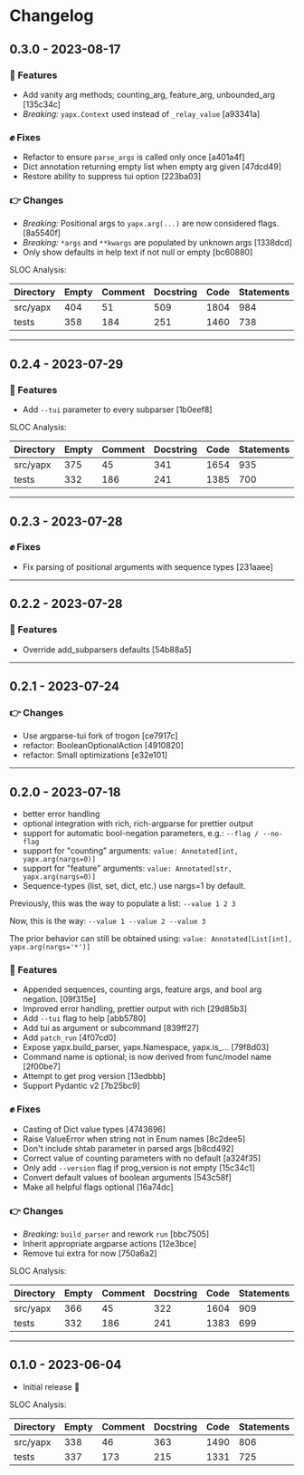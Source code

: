 # Changelog

## 0.3.0 - 2023-08-17

### :clap: Features

- Add vanity arg methods; counting_arg, feature_arg, unbounded_arg [135c34c]
- *Breaking:* `yapx.Context` used instead of `_relay_value` [a93341a]

### :fist: Fixes

- Refactor to ensure `parse_args` is called only once [a401a4f]
- Dict annotation returning empty list when empty arg given [47dcd49]
- Restore ability to suppress tui option [223ba03]

### :point_right: Changes

- *Breaking:* Positional args to `yapx.arg(...)` are now considered flags. [8a5540f]
- *Breaking:* `*args` and `**kwargs` are populated by unknown args [1338dcd]
- Only show defaults in help text if not null or empty [bc60880]

SLOC Analysis:

| Directory   |   Empty |   Comment |   Docstring |   Code |   Statements |
|-------------|---------|-----------|-------------|--------|--------------|
| src/yapx    |     404 |        51 |         509 |   1804 |          984 |
| tests       |     358 |       184 |         251 |   1460 |          738 |

---


## 0.2.4 - 2023-07-29

### :clap: Features

- Add `--tui` parameter to every subparser [1b0eef8]

SLOC Analysis:

| Directory   |   Empty |   Comment |   Docstring |   Code |   Statements |
|-------------|---------|-----------|-------------|--------|--------------|
| src/yapx    |     375 |        45 |         341 |   1654 |          935 |
| tests       |     332 |       186 |         241 |   1385 |          700 |

---

## 0.2.3 - 2023-07-28

### :fist: Fixes

- Fix parsing of positional arguments with sequence types [231aaee]

---

## 0.2.2 - 2023-07-28

### :clap: Features

- Override add_subparsers defaults [54b88a5]

---

## 0.2.1 - 2023-07-24

### :point_right: Changes

- Use argparse-tui fork of trogon [ce7917c]
- refactor: BooleanOptionalAction [4910820]
- refactor: Small optimizations [e32e101]

---

## 0.2.0 - 2023-07-18

- better error handling
- optional integration with rich, rich-argparse for prettier output
- support for automatic bool-negation parameters, e.g.: `--flag / --no-flag`
- support for "counting" arguments: `value: Annotated[int, yapx.arg(nargs=0)]`
- support for "feature" arguments: `value: Annotated[str, yapx.arg(nargs=0)]`
- Sequence-types (list, set, dict, etc.) use nargs=1 by default.

Previously, this was the way to populate a list: `--value 1 2 3`

Now, this is the way: `--value 1 --value 2 --value 3`

The prior behavior can still be obtained using: `value: Annotated[List[int], yapx.arg(nargs='*')]`

### :clap: Features

- Appended sequences, counting args, feature args, and bool arg negation. [09f315e]
- Improved error handling, prettier output with rich [29d85b3]
- Add `--tui` flag to help [abb5780]
- Add tui as argument or subcommand [839ff27]
- Add `patch_run` [4f07cd0]
- Expose yapx.build_parser, yapx.Namespace, yapx.is_... [79f8d03]
- Command name is optional; is now derived from func/model name [2f00be7]
- Attempt to get prog version [13edbbb]
- Support Pydantic v2 [7b25bc9]

### :fist: Fixes

- Casting of Dict value types [4743696]
- Raise ValueError when string not in Enum names [8c2dee5]
- Don't include shtab parameter in parsed args [b8cd492]
- Correct value of counting parameters with no default [a324f35]
- Only add `--version` flag if prog_version is not empty [15c34c1]
- Convert default values of boolean arguments [543c58f]
- Make all helpful flags optional [16a74dc]

### :point_right: Changes

- *Breaking:* `build_parser` and rework `run` [bbc7505]
- Inherit appropriate argparse actions [12e3bce]
- Remove tui extra for now [750a6a2]

SLOC Analysis:

| Directory   |   Empty |   Comment |   Docstring |   Code |   Statements |
|-------------|---------|-----------|-------------|--------|--------------|
| src/yapx    |     366 |        45 |         322 |   1604 |          909 |
| tests       |     332 |       186 |         241 |   1383 |          699 |

---

## 0.1.0 - 2023-06-04

- Initial release :rocket:

SLOC Analysis:

| Directory   |   Empty |   Comment |   Docstring |   Code |   Statements |
|-------------|---------|-----------|-------------|--------|--------------|
| src/yapx    |     338 |        46 |         363 |   1490 |          806 |
| tests       |     337 |       173 |         215 |   1331 |          725 |

<!-- generated by git-cliff -->

